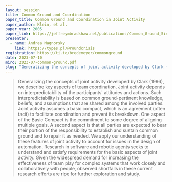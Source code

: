 ```yaml
---
layout: session
title: Common Ground and Coordination
paper_title: Common Ground and Coordination in Joint Activity
paper_author: Klein, et al.
paper_year: 2005
paper_link: https://jeffreymbradshaw.net/publications/Common_Ground_Single.pdf
presenter:
  - name: Andrea Magnorsky
    link: https://types.pl/@roundcrisis
registration: https://ti.to/bredemeyer/commonground
date: 2023-07-10
miro: 2023-07-common-ground.pdf
slug: "Generalizing the concepts of joint activity developed by Clark (1996), we describe key aspects of team coordination. Joint activity depends on interpredictability of the participants' attitudes and actions. Such interpredictability is based on common ground-pertinent knowledge, beliefs, and assumptions that are shared among the involved parties."
---
```


> Generalizing the concepts of joint activity developed by Clark (1996), we describe key aspects of team coordination. Joint activity depends on interpredictability of the participants' attitudes and actions. Such interpredictability is based on common ground-pertinent knowledge, beliefs, and assumptions that are shared among the involved parties.
> Joint activity assumes a basic compact, which is an agreement (often tacit) to facilitate coordination and prevent its breakdown.
> One aspect of the Basic Compact is the commitment to some degree of aligning multiple goals.
> A second aspect is that all parties are expected to bear their portion of the responsibility to establish and sustain common ground and to repair it as needed.
> We apply our understanding of these features of joint activity to account for issues in the design of automation. Research in software and robotic agents seeks to understand and satisfy requirements for the basic aspects of joint activity.
> Given the widespread demand for increasing the effectiveness of team play for complex systems that work closely and collaboratively with people, observed shortfalls in these current research efforts are ripe for further exploration and study.
